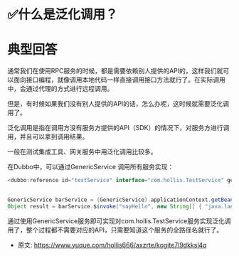 # ✅什么是泛化调用？
<!--page header-->

<a name="URwMm"></a>
# 典型回答

通常我们在使用RPC服务的时候，都是需要依赖别人提供的API的，这样我们就可以面向接口编程，就像调用本地代码一样直接调用接口方法就行了。在实际调用中，会通过代理的方式进行远程调用。

但是，有时候如果我们没有别人提供的API的话，怎么办呢，这时候就需要泛化调用了。

泛化调用是指在调用方没有服务方提供的API（SDK）的情况下，对服务方进行调用，并且可以拿到调用结果。

一般在测试集成工具、网关服务中用泛化调用比较多。

在Dubbo中，可以通过GenericService 调用所有服务实现：

```java
<dubbo:reference id="testService" interface="com.hollis.TestService" generic="true" />
    

GenericService barService = (GenericService) applicationContext.getBean("testService");
Object result = barService.$invoke("sayHello", new String[] { "java.lang.String" }, new Object[] { "World" });
```

通过使用GenericService服务即可实现对com.hollis.TestService服务实现泛化调用了，整个过程都不需要对应的API，只需要知道这个服务的全路径名就行了。


<!--page footer-->
- 原文: <https://www.yuque.com/hollis666/axzrte/kogite7l9dkksl4q>